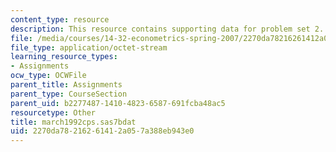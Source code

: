 ```yaml
---
content_type: resource
description: This resource contains supporting data for problem set 2.
file: /media/courses/14-32-econometrics-spring-2007/2270da78216261412a057a388eb943e0_march1992cps.sas7bdat
file_type: application/octet-stream
learning_resource_types:
- Assignments
ocw_type: OCWFile
parent_title: Assignments
parent_type: CourseSection
parent_uid: b2277487-1410-4823-6587-691fcba48ac5
resourcetype: Other
title: march1992cps.sas7bdat
uid: 2270da78-2162-6141-2a05-7a388eb943e0
---
```

